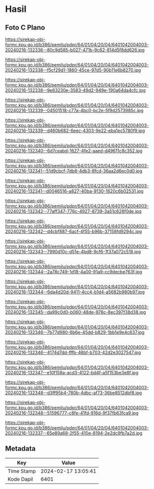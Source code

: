 # Hasil

## Foto C Plano

https://sirekap-obj-formc.kpu.go.id/b386/pemilu/pdpr/64/01/04/20/04/6401042004003-20240216-132336--80c9d585-b027-471b-9c62-814d5f8dd626.jpg

https://sirekap-obj-formc.kpu.go.id/b386/pemilu/pdpr/64/01/04/20/04/6401042004003-20240216-132338--f5cf29d1-1860-45ce-97d5-90b11e6b8270.jpg

https://sirekap-obj-formc.kpu.go.id/b386/pemilu/pdpr/64/01/04/20/04/6401042004003-20240216-132338--9e63230e-3583-49d2-949e-190a64da4cfc.jpg

https://sirekap-obj-formc.kpu.go.id/b386/pemilu/pdpr/64/01/04/20/04/6401042004003-20240216-132339--04501518-c77a-4bc0-bc2e-5f9d2573985c.jpg

https://sirekap-obj-formc.kpu.go.id/b386/pemilu/pdpr/64/01/04/20/04/6401042004003-20240216-132339--d460b682-6eec-4303-9e22-eba1ec5780f9.jpg

https://sirekap-obj-formc.kpu.go.id/b386/pemilu/pdpr/64/01/04/20/04/6401042004003-20240216-132340--6d7ceabd-1627-4fe2-aaed-d49611c8c352.jpg

https://sirekap-obj-formc.kpu.go.id/b386/pemilu/pdpr/64/01/04/20/04/6401042004003-20240216-132341--51d9cbcf-7db8-4db3-8fcd-36aa2d6ec0d0.jpg

https://sirekap-obj-formc.kpu.go.id/b386/pemilu/pdpr/64/01/04/20/04/6401042004003-20240216-132341--d0046516-a827-40ba-9130-1620c6b02531.jpg

https://sirekap-obj-formc.kpu.go.id/b386/pemilu/pdpr/64/01/04/20/04/6401042004003-20240216-132342--77aff347-776c-4927-8739-3a51c628f0de.jpg

https://sirekap-obj-formc.kpu.go.id/b386/pemilu/pdpr/64/01/04/20/04/6401042004003-20240216-132342--d4cbf887-6acf-4f55-b96b-37158fd9294c.jpg

https://sirekap-obj-formc.kpu.go.id/b386/pemilu/pdpr/64/01/04/20/04/6401042004003-20240216-132343--7990d10c-d51e-4bd8-9cf6-1f37a072c518.jpg

https://sirekap-obj-formc.kpu.go.id/b386/pemilu/pdpr/64/01/04/20/04/6401042004003-20240216-132344--2a78c749-1d18-4a00-91a9-cc9decbe763f.jpg

https://sirekap-obj-formc.kpu.go.id/b386/pemilu/pdpr/64/01/04/20/04/6401042004003-20240216-132344--6da4d20d-9411-4cc4-b1d4-a5682b980b97.jpg

https://sirekap-obj-formc.kpu.go.id/b386/pemilu/pdpr/64/01/04/20/04/6401042004003-20240216-132345--da99c0d0-b060-48de-978c-8ec397f38d38.jpg

https://sirekap-obj-formc.kpu.go.id/b386/pemilu/pdpr/64/01/04/20/04/6401042004003-20240216-132346--7b77d980-6b6e-45dd-b829-1bb1e9e4c637.jpg

https://sirekap-obj-formc.kpu.go.id/b386/pemilu/pdpr/64/01/04/20/04/6401042004003-20240216-132346--4174d7dd-fffb-46bf-b703-42d2e3027547.jpg

https://sirekap-obj-formc.kpu.go.id/b386/pemilu/pdpr/64/01/04/20/04/6401042004003-20240216-132347--e10f158a-acd3-4122-bd4f-a5f153be3e8f.jpg

https://sirekap-obj-formc.kpu.go.id/b386/pemilu/pdpr/64/01/04/20/04/6401042004003-20240216-132348--d3ff95b4-780b-4dbc-af73-36be8512dbf8.jpg

https://sirekap-obj-formc.kpu.go.id/b386/pemilu/pdpr/64/01/04/20/04/6401042004003-20240216-132348--51596777-c8fe-41fd-916d-9f37fb63fca9.jpg

https://sirekap-obj-formc.kpu.go.id/b386/pemilu/pdpr/64/01/04/20/04/6401042004003-20240216-132337--65e89a68-2f55-410e-8194-2e2dc9fb7a2d.jpg


## Metadata

| Key        | Value               |
| ---------- | ------------------- |
| Time Stamp | 2024-02-17 13:05:41 |
| Kode Dapil | 6401                |



